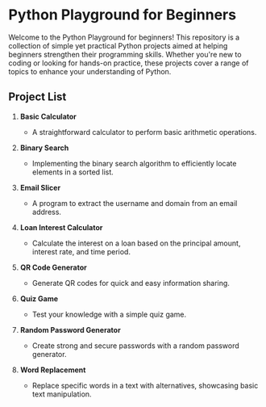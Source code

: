 # Python Playground for Beginners

Welcome to the Python Playground for beginners! This repository is a collection of simple yet practical Python projects aimed at helping beginners strengthen their programming skills. Whether you're new to coding or looking for hands-on practice, these projects cover a range of topics to enhance your understanding of Python.

## Project List

1. **Basic Calculator**
   - A straightforward calculator to perform basic arithmetic operations.

2. **Binary Search**
   - Implementing the binary search algorithm to efficiently locate elements in a sorted list.

3. **Email Slicer**
   - A program to extract the username and domain from an email address.

4. **Loan Interest Calculator**
   - Calculate the interest on a loan based on the principal amount, interest rate, and time period.

5. **QR Code Generator**
   - Generate QR codes for quick and easy information sharing.

6. **Quiz Game**
   - Test your knowledge with a simple quiz game.

7. **Random Password Generator**
   - Create strong and secure passwords with a random password generator.

8. **Word Replacement**
   - Replace specific words in a text with alternatives, showcasing basic text manipulation.

